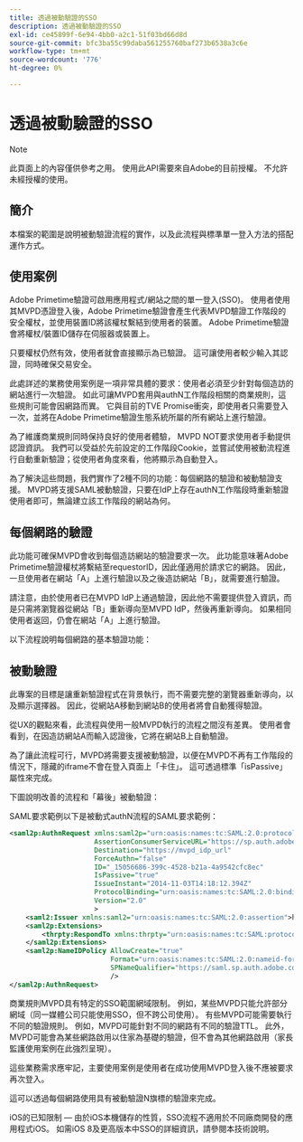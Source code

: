 ```yaml
---
title: 透過被動驗證的SSO
description: 透過被動驗證的SSO
exl-id: ce45899f-6e94-4bb0-a2c1-51f03bd66d8d
source-git-commit: bfc3ba55c99daba561255760baf273b6538a3c6e
workflow-type: tm+mt
source-wordcount: '776'
ht-degree: 0%

---
```


# 透過被動驗證的SSO

>[!NOTE]
>
>此頁面上的內容僅供參考之用。 使用此API需要來自Adobe的目前授權。 不允許未經授權的使用。


## 簡介

本檔案的範圍是說明被動驗證流程的實作，以及此流程與標準單一登入方法的搭配運作方式。

## 使用案例

Adobe Primetime驗證可啟用應用程式/網站之間的單一登入(SSO)。 使用者使用其MVPD憑證登入後，Adobe Primetime驗證會產生代表MVPD驗證工作階段的安全權杖，並使用裝置ID將該權杖繫結到使用者的裝置。 Adobe Primetime驗證會將權杖/裝置ID儲存在伺服器或裝置上。

只要權杖仍然有效，使用者就會直接顯示為已驗證。 這可讓使用者較少輸入其認證，同時確保交易安全。



此處詳述的業務使用案例是一項非常具體的要求：使用者必須至少針對每個造訪的網站進行一次驗證。 如此可讓MVPD套用與authN工作階段相關的商業規則，這些規則可能會因網路而異。 它與目前的TVE Promise衝突，即使用者只需要登入一次，並將在Adobe Primetime驗證生態系統所屬的所有網站上進行驗證。



為了維護商業規則同時保持良好的使用者體驗， MVPD NOT要求使用者手動提供認證資訊。 我們可以受益於先前設定的工作階段Cookie，並嘗試使用被動流程進行自動重新驗證；從使用者角度來看，他將顯示為自動登入。



為了解決這些問題，我們實作了2種不同的功能：每個網路的驗證和被動驗證支援。 MVPD將支援SAML被動驗證，只要在IdP上存在authN工作階段時重新驗證使用者即可，無論建立該工作階段的網站為何。



## 每個網路的驗證

此功能可確保MVPD會收到每個造訪網站的驗證要求一次。 此功能意味著Adobe Primetime驗證權杖將繫結至requestorID，因此僅適用於請求它的網路。 因此，一旦使用者在網站「A」上進行驗證以及之後造訪網站「B」，就需要進行驗證。



請注意，由於使用者已在MVPD IdP上通過驗證，因此他不需要提供登入資訊，而是只需將瀏覽器從網站「B」重新導向至MVPD IdP，然後再重新導向。 如果相同使用者返回，仍會在網站「A」上進行驗證。



以下流程說明每個網路的基本驗證功能：





## 被動驗證

此專案的目標是讓重新驗證程式在背景執行，而不需要完整的瀏覽器重新導向，以及顯示選擇器。 因此，從網站A移動到網站B的使用者將會自動獲得驗證。



從UX的觀點來看，此流程與使用一般MVPD執行的流程之間沒有差異。 使用者會看到，在因造訪網站A而輸入認證後，它將在網站B上自動驗證。



為了讓此流程可行，MVPD將需要支援被動驗證，以便在MVPD不再有工作階段的情況下，隱藏的iframe不會在登入頁面上「卡住」。 這可透過標準「isPassive」屬性來完成。



下圖說明改善的流程和「幕後」被動驗證：





SAML要求範例以下是被動式authN流程的SAML要求範例：


```xml
<saml2p:AuthnRequest xmlns:saml2p="urn:oasis:names:tc:SAML:2.0:protocol"
                     AssertionConsumerServiceURL="https://sp.auth.adobe.com/sp/saml/SAMLAssertionConsumer"
                     Destination="https://mvpd_idp_url"
                     ForceAuthn="false"
                     ID="_15056686-399c-4528-b21a-4a9542cfc8ec"
                     IsPassive="true"
                     IssueInstant="2014-11-03T14:18:12.394Z"
                     ProtocolBinding="urn:oasis:names:tc:SAML:2.0:bindings:HTTP-POST"
                     Version="2.0"
                     >
    <saml2:Issuer xmlns:saml2="urn:oasis:names:tc:SAML:2.0:assertion">https://saml.sp.auth.adobe.com </saml2:Issuer>
    <saml2p:Extensions>
        <thrpty:RespondTo xmlns:thrpty="urn:oasis:names:tc:SAML:protocol:ext:third-party">https://saml.sp.auth.adobe.com</thrpty:RespondTo>
    </saml2p:Extensions>
    <saml2p:NameIDPolicy AllowCreate="true"
                         Format="urn:oasis:names:tc:SAML:2.0:nameid-format:transient"
                         SPNameQualifier="https://saml.sp.auth.adobe.com"
                         />
</saml2p:AuthnRequest>
```

商業規則MVPD具有特定的SSO範圍網域限制。 例如，某些MVPD只能允許部分網域（同一媒體公司只能使用SSO，但不跨公司使用）。
有些MVPD可能需要執行不同的驗證規則。 例如，MVPD可能針對不同的網路有不同的驗證TTL。 此外，MVPD可能會為某些網路啟用以住家為基礎的驗證，但不會為其他網路啟用（家長監護使用案例在此強烈呈現）。


這些業務需求應牢記，主要使用案例是使用者在成功使用MVPD登入後不應被要求再次登入。

這可以透過每個網路使用具有被動驗證N旗標的驗證來完成。



iOS的已知限制 — 由於iOS本機儲存的性質，SSO流程不適用於不同廠商開發的應用程式iOS。 如需iOS 8及更高版本中SSO的詳細資訊，請參閱本技術說明。


<!--
>[!RELATEDINFORMATION]
>* Single Sign-On on iOS
>* SSO on iOS when using the Primetime authentication Access Enabler
-->
